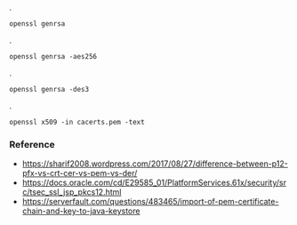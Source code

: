 .
    
    openssl genrsa

.
    
    openssl genrsa -aes256

.
    
    openssl genrsa -des3


.

    openssl x509 -in cacerts.pem -text

### Reference

- https://sharif2008.wordpress.com/2017/08/27/difference-between-p12-pfx-vs-crt-cer-vs-pem-vs-der/
- https://docs.oracle.com/cd/E29585_01/PlatformServices.61x/security/src/tsec_ssl_jsp_pkcs12.html
- https://serverfault.com/questions/483465/import-of-pem-certificate-chain-and-key-to-java-keystore
